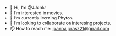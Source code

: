 - 👋 Hi, I’m @JJonka
- 👀 I’m interested in movies. 
- 🌱 I’m currently learning Phyton.
- 💞️ I’m looking to collaborate on interesing projects.
- 📫 How to reach me: joanna.jurasz21@gmail.com

<!---
JJonka/JJonka is a ✨ special ✨ repository because its `README.md` (this file) appears on your GitHub profile.
You can click the Preview link to take a look at your changes.
--->
